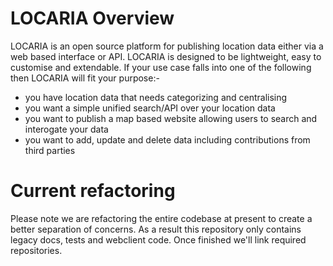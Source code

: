# LOCARIA Overview

LOCARIA is an open source platform for publishing location data either via a web based interface or API. LOCARIA is designed to be lightweight, easy to customise and extendable. If your use case falls into one of the following then LOCARIA will fit your purpose:-

- you have location data that needs categorizing and centralising
- you want a simple unified search/API over your location data
- you want to publish a map based website allowing users to search and interogate your data
- you want to add, update and delete data including contributions from third parties

# Current refactoring

Please note we are refactoring the entire codebase at present to create a better separation of concerns. As a result this repository only contains legacy docs, tests and webclient code. Once finished we'll link required repositories.
